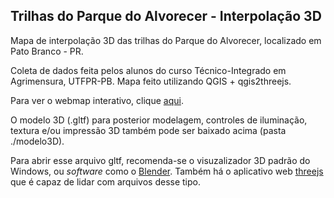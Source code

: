 ## Trilhas do Parque do Alvorecer - Interpolação 3D

Mapa de interpolação 3D das trilhas do Parque do Alvorecer, localizado em Pato Branco - PR.

Coleta de dados feita pelos alunos do curso Técnico-Integrado em Agrimensura, UTFPR-PB.
Mapa feito utilizando QGIS + qgis2threejs.

Para ver o webmap interativo, clique [aqui](https://willsbit.github.io/3D_Alvorecer_GNSS/).


O modelo 3D (.gltf) para posterior modelagem, controles de iluminação, textura e/ou impressão 3D também pode ser baixado acima (pasta ./modelo3D).

Para abrir esse arquivo gltf, recomenda-se o visuzalizador 3D padrão do Windows, ou _software_ como o [Blender](https://www.blender.org/). Também há o aplicativo web [threejs](https://threejs.org/editor/) que é capaz de lidar com arquivos desse tipo.
